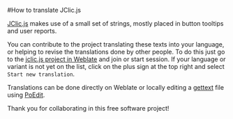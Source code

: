 #How to translate JClic.js

[JClic.js](https://projectestac.github.io/jclic.js) makes use of a small set of strings, mostly placed in button tooltips and user reports.

You can contribute to the project translating these texts into your language, or helping to revise the translations done by other people. To do this just go to the [jclic.js project in Weblate](https://hosted.weblate.org/projects/jclic/jclicjs/) and join or start session. If your language or variant is not yet on the list, click on the plus sign at the top right and select `Start new translation`.

Translations can be done directly on Weblate or locally editing a [gettext](https://www.gnu.org/software/gettext/) file using [PoEdit](https://poedit.net/).

Thank you for collaborating in this free software project!


